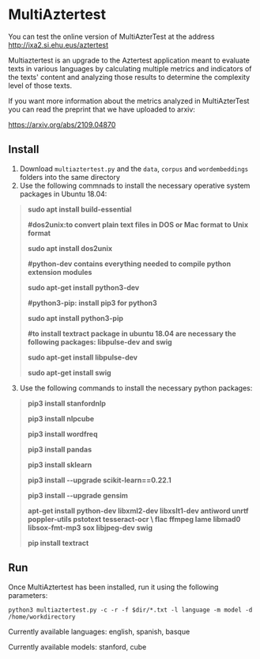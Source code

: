 ﻿

# MultiAztertest

You can test the online version of MultiAzterTest at the address http://ixa2.si.ehu.eus/aztertest

Multiaztertest is an upgrade to the Aztertest application meant to evaluate texts in various languages by calculating multiple metrics and indicators of the texts' content and analyzing those results to determine the complexity level of those texts.

If you want more information about the metrics analyzed in MultiAzterTest you can read the preprint that we have uploaded to arxiv:

https://arxiv.org/abs/2109.04870


## Install

1. Download `multiaztertest.py` and the `data`, `corpus` and `wordembeddings` folders into the same directory
2. Use the following commnads to install the necessary operative system packages in Ubuntu 18.04:
>
>**sudo apt install build-essential**
>
>**#dos2unix:to convert plain text files in DOS or Mac format to Unix format**
>
>**sudo apt install dos2unix**
>
>**#python-dev contains everything needed to compile python extension modules**
>
>**sudo apt-get install python3-dev**
>
>**#python3-pip: install pip3 for python3**
>
>**sudo apt install python3-pip**
>
>**#to install textract package in ubuntu 18.04 are necessary the following packages: libpulse-dev and swig**
>
>**sudo apt-get install libpulse-dev**
>
>**sudo apt-get install swig**

3. Use the following commands to install the necessary python packages:

>**pip3 install stanfordnlp**
>
>**pip3 install nlpcube**
>
>**pip3 install wordfreq**
>
>**pip3 install pandas**
>
>**pip3 install sklearn**
>
>**pip3 install --upgrade scikit-learn==0.22.1**
>
>**pip3 install --upgrade gensim**
>
>**apt-get install python-dev libxml2-dev libxslt1-dev antiword unrtf poppler-utils pstotext tesseract-ocr \ flac ffmpeg lame libmad0 libsox-fmt-mp3 sox libjpeg-dev swig**
>
>**pip install textract**

## Run

Once MultiAztertest has been installed, run it using the following parameters:
```
python3 multiaztertest.py -c -r -f $dir/*.txt -l language -m model -d /home/workdirectory
```
Currently available languages: english, spanish, basque

Currently available models: stanford, cube

